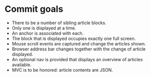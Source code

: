 
Commit goals
============

* There to be a number of sibling article blocks.
* Only one is displayed at a time.
* An anchor is associated with each.
* The block that is displayed occupies exactly one full screen.
* Mouse scroll events are captured and change the articles shown.
* Browser address bar changes together with the change of article displayed.
* An optional nav is provided that displays an overview of articles available.
* MVC is to be honored: article contents are JSON.

